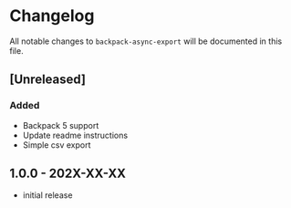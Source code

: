 # Changelog

All notable changes to `backpack-async-export` will be documented in this file.

## [Unreleased]
### Added
- Backpack 5 support
- Update readme instructions
- Simple csv export

## 1.0.0 - 202X-XX-XX

- initial release
